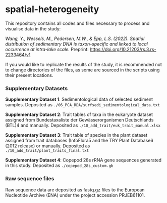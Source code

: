 # spatial-heterogeneity

This repository contains all codes and files necessary to process and visualise data in the study:

*Wang, Y., Wessels, M., Pedersen, M.W., & Epp, L.S. (2022). Spatial distribution of sedimentary DNA is taxon-specific and linked to local occurrence at intra-lake scale.* 
Preprint: https://doi.org/10.21203/rs.3.rs-2233464/v1

If you would like to replicate the results of the study, it is recommended not to change directories of the files, as some are sourced in the scripts using their present locations.

### Supplementary Datasets
**Supplementary Dataset 1**: Sedimentological data of selected sediment samples. Deposited as `./06_PCA_RDA/surfsedi_sedimentological_data.txt`

**Supplementary Dataset 2**: Trait tables of taxa in the eukaryote dataset assigned from Bundestaxaliste der Gewässerorganismen Deutschlands (BTL)4 and manually. Deposited as `./10_add_trait/euk_trait_manual.xlsx`

**Supplementary Dataset 3**: Trait table of species in the plant dataset assigned from trait databases (InfoFlora5 and the TRY Plant Database6 (2012 release) or manually. Deposited as `./10_add_trait/plant_traits_final.txt`

**Supplementary Dataset 4**: Copepod 28s rRNA gene sequences generated in this study. Deposited as `./copepod_28s_custom.gb`

### Raw sequence files
Raw sequence data are deposited as fastq.gz files to the European Nucleotide Archive (ENA) under the project accession PRJEB61101.


